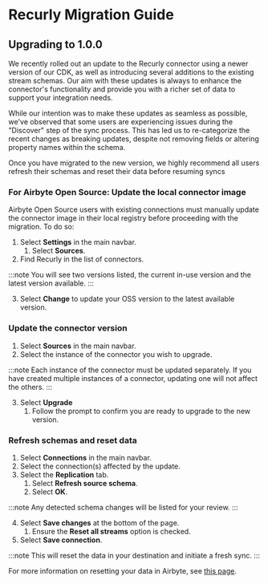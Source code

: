 # Recurly Migration Guide

## Upgrading to 1.0.0

We recently rolled out an update to the Recurly connector using a newer version of our CDK, as well as introducing several additions to the existing stream schemas. Our aim with these updates is always to enhance the connector's functionality and provide you with a richer set of data to support your integration needs.

While our intention was to make these updates as seamless as possible, we've observed that some users are experiencing issues during the "Discover" step of the sync process. This has led us to re-categorize the recent changes as breaking updates, despite not removing fields or altering property names within the schema.

Once you have migrated to the new version, we highly recommend all users refresh their schemas and reset their data before resuming syncs

### For Airbyte Open Source: Update the local connector image

Airbyte Open Source users with existing connections must manually update the connector image in their local registry before proceeding with the migration. To do so:

1. Select **Settings** in the main navbar.
   1. Select **Sources**.
2. Find Recurly in the list of connectors.

:::note
You will see two versions listed, the current in-use version and the latest version available.
:::

3. Select **Change** to update your OSS version to the latest available version.

### Update the connector version

1. Select **Sources** in the main navbar.
2. Select the instance of the connector you wish to upgrade.

:::note
Each instance of the connector must be updated separately. If you have created multiple instances of a connector, updating one will not affect the others.
:::

3. Select **Upgrade**
   1. Follow the prompt to confirm you are ready to upgrade to the new version.

### Refresh schemas and reset data

1. Select **Connections** in the main navbar.
2. Select the connection(s) affected by the update.
3. Select the **Replication** tab.
   1. Select **Refresh source schema**.
   2. Select **OK**.

:::note
Any detected schema changes will be listed for your review.
:::

4. Select **Save changes** at the bottom of the page.
   1. Ensure the **Reset all streams** option is checked.
5. Select **Save connection**.

:::note
This will reset the data in your destination and initiate a fresh sync.
:::

For more information on resetting your data in Airbyte, see [this page](/operator-guides/clear).
